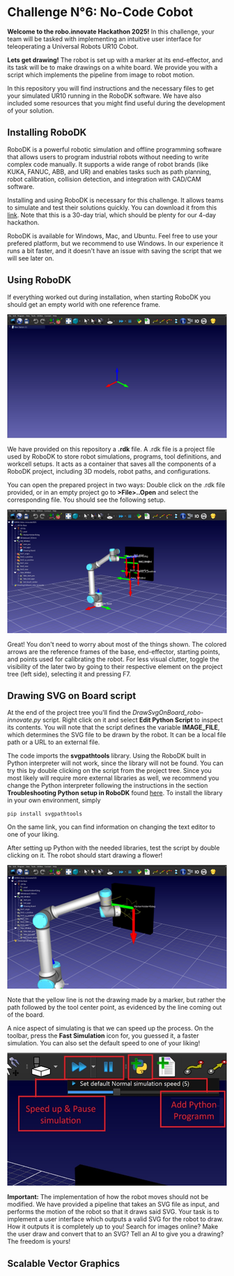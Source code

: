 # Challenge N°6: No-Code Cobot

**Welcome to the robo.innovate Hackathon 2025!** In this challenge, your team will be tasked with implementing an intuitive user interface for teleoperating a Universal Robots UR10 Cobot.

**Lets get drawing!** The robot is set up with a marker at its end-effector, and its task will be to make drawings on a white board. We provide you with a script which implements the pipeline from image to robot motion.

In this repository you will find instructions and the necessary files to get your simulated UR10 running in the RoboDK software. We have also included some resources that you might find useful during the development of your solution.

## Installing RoboDK

RoboDK is a powerful robotic simulation and offline programming software that allows users to program industrial robots without needing to write complex code manually. It supports a wide range of robot brands (like KUKA, FANUC, ABB, and UR) and enables tasks such as path planning, robot calibration, collision detection, and integration with CAD/CAM software.

Installing and using RoboDK is necessary for this challenge. It allows teams to simulate and test their solutions quickly. You can download it from this [link](https://robodk.com/download). Note that this is a 30-day trial, which should be plenty for our 4-day hackathon.

RoboDK is available for Windows, Mac, and Ubuntu. Feel free to use your prefered platform, but we recommend to use Windows. In our experience it runs a bit faster, and it doesn't have an issue with saving the script that we will see later on.

## Using RoboDK

If everything worked out during installation, when starting RoboDK you should get an empty world with one reference frame.

![](images/RoboDK_empty.jpg)

We have provided on this repository a **.rdk** file. A .rdk file is a project file used by RoboDK to store robot simulations, programs, tool definitions, and workcell setups. It acts as a container that saves all the components of a RoboDK project, including 3D models, robot paths, and configurations.

You can open the prepared project in two ways: Double click on the .rdk file provided, or in an empty project go to **>File>..Open** and select the corresponding file. You should see the following setup.

![](images/RoboDK_setup.jpg)

Great! You don't need to worry about most of the things shown. The colored arrows are the reference frames of the base, end-effector, starting points, and points used for calibrating the robot. For less visual clutter, toggle the visibility of the later two by going to their respective element on the project tree (left side), selecting it and pressing F7.

## Drawing SVG on Board script

At the end of the project tree you'll find the *DrawSvgOnBoard_robo-innovate.py* script. Right click on it and select **Edit Python Script** to inspect its contents. You will note that the script defines the variable **IMAGE_FILE**, which determines the SVG file to be drawn by the robot. It can be a local file path or a URL to an external file.

The code imports the **svgpathtools** library. Using the RoboDK built in Python interpreter will not work, since the library will not be found. You can try this by double clicking on the script from the project tree. Since you most likely will require more external libraries as well, we recommend you change the Python interpreter following the instructions in the section **Troubleshooting Python setup in RoboDK** found [here](https://robodk.com/doc/en/RoboDK-API-Python-API.html). To install the library in your own environment, simply

```
pip install svgpathtools
```

On the same link, you can find information on changing the text editor to one of your liking.

After setting up Python with the needed libraries, test the script by double clicking on it. The robot should start drawing a flower!

![](images/Drawing.jpg)

Note that the yellow line is not the drawing made by a marker, but rather the path followed by the tool center point, as evidenced by the line coming out of the board.

A nice aspect of simulating is that we can speed up the process. On the toolbar, press the **Fast Simulation** icon for, you guessed it, a faster simulation. You can also set the default speed to one of your liking!

![](images/Speedup.jpg)

**Important:** The implementation of how the robot moves should not be modified. We have provided a pipeline that takes an SVG file as input, and performs the motion of the robot so that it draws said SVG. Your task is to implement a user interface which outputs a valid SVG for the robot to draw. How it outputs it is completely up to you! Search for images online? Make the user draw and convert that to an SVG? Tell an AI to give you a drawing? The freedom is yours!

## Scalable Vector Graphics

